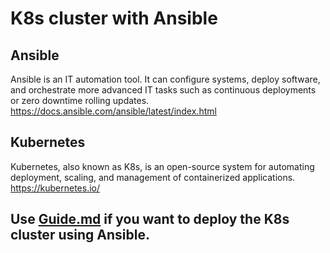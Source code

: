 # K8s cluster with Ansible

## Ansible
Ansible is an IT automation tool. It can configure systems, deploy software, and orchestrate more advanced IT tasks such as continuous deployments or zero downtime rolling updates. <br>
  https://docs.ansible.com/ansible/latest/index.html
## Kubernetes
Kubernetes, also known as K8s, is an open-source system for automating deployment, scaling, and management of containerized applications. <br/>
https://kubernetes.io/ 

## Use [Guide.md](https://github.com/kr-pushpendra/ansible/blob/master/Guide.md) if you want to deploy the K8s cluster using Ansible.
